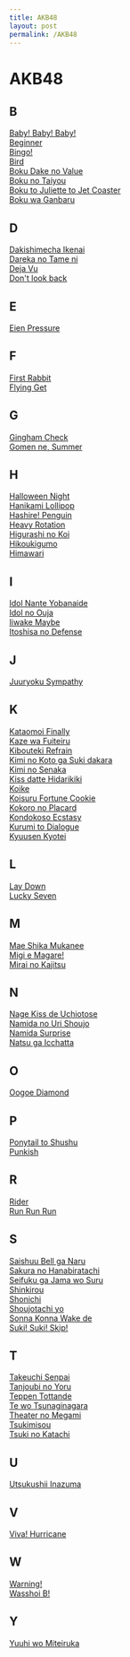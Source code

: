 ```yaml
---
title: AKB48
layout: post
permalink: /AKB48
---
```

# AKB48
## B
[Baby! Baby! Baby!](/babybabybaby)<br>
[Beginner](/beginner)<br>
[Bingo!](/bingo)<br>
[Bird](/bird)<br>
[Boku Dake no Value](/bokudakenovalue)<br>
[Boku no Taiyou](/bokunotaiyou)<br>
[Boku to Juliette to Jet Coaster](/bokutojuliettetojetcoaster)<br>
[Boku wa Ganbaru](/bokuwaganbaru)
## D
[Dakishimecha Ikenai](/dakishimechaikenai)<br>
[Dareka no Tame ni](/darekanotameni)<br>
[Deja Vu](/dejavu)<br>
[Don't look back](/dontlookback)
## E
[Eien Pressure](/eienpressure)
## F
[First Rabbit](/firstrabbit)<br>
[Flying Get](/flyingget)
## G
[Gingham Check](/ginghamcheck)<br>
[Gomen ne, Summer](/gomennesummer)
## H
[Halloween Night](/halloweennight)<br>
[Hanikami Lollipop](/hanikamilollipop)<br>
[Hashire! Penguin](/hashirepenguin)<br>
[Heavy Rotation](/heavyrotation)<br>
[Higurashi no Koi](/higurashinokoi)<br>
[Hikoukigumo](/hikoukigumo)<br>
[Himawari](/himawari)
## I
[Idol Nante Yobanaide](/idolnanteyobanaide)<br>
[Idol no Ouja](/idolnoouja)<br>
[Iiwake Maybe](/iiwakemaybe)<br>
[Itoshisa no Defense](/itoshisanodefense)
## J
[Juuryoku Sympathy](/juuryokusympathy)
## K
[Kataomoi Finally](/kataomoifinally)<br>
[Kaze wa Fuiteiru](/kazewafuiteiru)<br>
[Kibouteki Refrain](/kiboutekirefrain)<br>
[Kimi no Koto ga Suki dakara](/kiminokotogasukidakara)<br>
[Kimi no Senaka](/kiminosenaka)<br>
[Kiss datte Hidarikiki](/kissdattehidarikiki)<br>
[Koike](/koike)<br>
[Koisuru Fortune Cookie](/koisurufortunecookie)<br>
[Kokoro no Placard](/kokoronoplacard)<br>
[Kondokoso Ecstasy](/kondokosoecstasy)<br>
[Kurumi to Dialogue](/kurumitodialogue)<br>
[Kyuusen Kyotei](/kyuusenkyotei)
## L
[Lay Down](/laydown)<br>
[Lucky Seven](/luckyseven)
## M
[Mae Shika Mukanee](/maeshikamukanee)<br>
[Migi e Magare!](/migiemagare)<br>
[Mirai no Kajitsu](mirainokajitsu)
## N
[Nage Kiss de Uchiotose](/nagekissdeuchiotose)<br>
[Namida no Uri Shoujo](/namidanourishoujo)<br>
[Namida Surprise](/namidasurprise)<br>
[Natsu ga Icchatta](/natsugaicchatta)
## O
[Oogoe Diamond](/oogoediamond)
## P
[Ponytail to Shushu](/ponytailtoshushu)<br>
[Punkish](/punkish)
## R
[Rider](/rider)<br>
[Run Run Run](/runrunrun)
## S
[Saishuu Bell ga Naru](/saishuubellganaru)<br>
[Sakura no Hanabiratachi](/sakuranohanabiratachi)<br>
[Seifuku ga Jama wo Suru](/seifukugajamawosuru)<br>
[Shinkirou](/shinkirou)<br>
[Shonichi](/shonichi)<br>
[Shoujotachi yo](/shoujotachiyo)<br>
[Sonna Konna Wake de](/sonnakonnawakede)<br>
[Suki! Suki! Skip!](/sukisukiskip)
## T
[Takeuchi Senpai](/takeuchisenpai)<br>
[Tanjoubi no Yoru](/tanjoubinoyoru)<br>
[Teppen Tottande](/teppentottande)<br>
[Te wo Tsunaginagara](/tewotsunaginagara)<br>
[Theater no Megami](/theaternomegami)<br>
[Tsukimisou](/tsukimisou)<br>
[Tsuki no Katachi](/tsukinokatachi)
## U
[Utsukushii Inazuma](/utsukushiiinazuma)
## V
[Viva! Hurricane](/vivahurricane)
## W
[Warning!](/warning)<br>
[Wasshoi B!](/wasshoib)
## Y
[Yuuhi wo Miteiruka](/yuuhiwomiteiruka)
